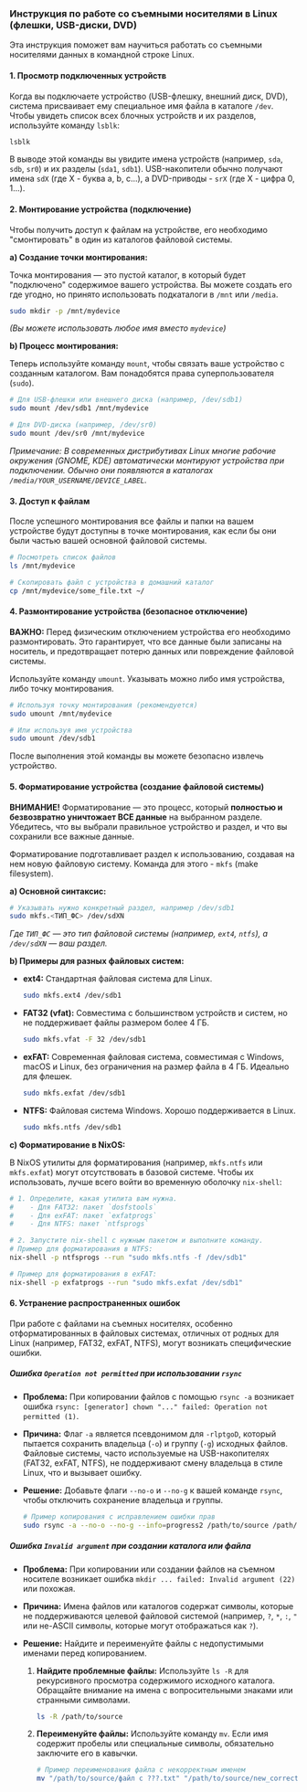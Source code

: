 ### Инструкция по работе со съемными носителями в Linux (флешки, USB-диски, DVD)

Эта инструкция поможет вам научиться работать со съемными носителями данных в командной строке Linux.

#### 1. Просмотр подключенных устройств

Когда вы подключаете устройство (USB-флешку, внешний диск, DVD), система присваивает ему специальное имя файла в каталоге `/dev`. Чтобы увидеть список всех блочных устройств и их разделов, используйте команду `lsblk`:

```bash
lsblk
```

В выводе этой команды вы увидите имена устройств (например, `sda`, `sdb`, `sr0`) и их разделы (`sda1`, `sdb1`). USB-накопители обычно получают имена `sdX` (где X - буква a, b, c...), а DVD-приводы - `srX` (где X - цифра 0, 1...).

#### 2. Монтирование устройства (подключение)

Чтобы получить доступ к файлам на устройстве, его необходимо "смонтировать" в один из каталогов файловой системы.

**a) Создание точки монтирования:**

Точка монтирования — это пустой каталог, в который будет "подключено" содержимое вашего устройства. Вы можете создать его где угодно, но принято использовать подкаталоги в `/mnt` или `/media`.

```bash
sudo mkdir -p /mnt/mydevice
```
*(Вы можете использовать любое имя вместо `mydevice`)*

**b) Процесс монтирования:**

Теперь используйте команду `mount`, чтобы связать ваше устройство с созданным каталогом. Вам понадобятся права суперпользователя (`sudo`).

```bash
# Для USB-флешки или внешнего диска (например, /dev/sdb1)
sudo mount /dev/sdb1 /mnt/mydevice

# Для DVD-диска (например, /dev/sr0)
sudo mount /dev/sr0 /mnt/mydevice
```

*Примечание: В современных дистрибутивах Linux многие рабочие окружения (GNOME, KDE) автоматически монтируют устройства при подключении. Обычно они появляются в каталогах `/media/YOUR_USERNAME/DEVICE_LABEL`.*

#### 3. Доступ к файлам

После успешного монтирования все файлы и папки на вашем устройстве будут доступны в точке монтирования, как если бы они были частью вашей основной файловой системы.

```bash
# Посмотреть список файлов
ls /mnt/mydevice

# Скопировать файл с устройства в домашний каталог
cp /mnt/mydevice/some_file.txt ~/
```

#### 4. Размонтирование устройства (безопасное отключение)

**ВАЖНО:** Перед физическим отключением устройства его необходимо размонтировать. Это гарантирует, что все данные были записаны на носитель, и предотвращает потерю данных или повреждение файловой системы.

Используйте команду `umount`. Указывать можно либо имя устройства, либо точку монтирования.

```bash
# Используя точку монтирования (рекомендуется)
sudo umount /mnt/mydevice

# Или используя имя устройства
sudo umount /dev/sdb1
```

После выполнения этой команды вы можете безопасно извлечь устройство.

#### 5. Форматирование устройства (создание файловой системы)

**ВНИМАНИЕ!** Форматирование — это процесс, который **полностью и безвозвратно уничтожает ВСЕ данные** на выбранном разделе. Убедитесь, что вы выбрали правильное устройство и раздел, и что вы сохранили все важные данные.

Форматирование подготавливает раздел к использованию, создавая на нем новую файловую систему. Команда для этого - `mkfs` (make filesystem).

**a) Основной синтаксис:**

```bash
# Указывать нужно конкретный раздел, например /dev/sdb1
sudo mkfs.<ТИП_ФС> /dev/sdXN
```
*Где `ТИП_ФС` — это тип файловой системы (например, `ext4`, `ntfs`), а `/dev/sdXN` — ваш раздел.*

**b) Примеры для разных файловых систем:**

*   **ext4:** Стандартная файловая система для Linux.
    ```bash
    sudo mkfs.ext4 /dev/sdb1
    ```

*   **FAT32 (vfat):** Совместима с большинством устройств и систем, но не поддерживает файлы размером более 4 ГБ.
    ```bash
    sudo mkfs.vfat -F 32 /dev/sdb1
    ```

*   **exFAT:** Современная файловая система, совместимая с Windows, macOS и Linux, без ограничения на размер файла в 4 ГБ. Идеально для флешек.
    ```bash
    sudo mkfs.exfat /dev/sdb1
    ```

*   **NTFS:** Файловая система Windows. Хорошо поддерживается в Linux.
    ```bash
    sudo mkfs.ntfs /dev/sdb1
    ```

**c) Форматирование в NixOS:**

В NixOS утилиты для форматирования (например, `mkfs.ntfs` или `mkfs.exfat`) могут отсутствовать в базовой системе. Чтобы их использовать, лучше всего войти во временную оболочку `nix-shell`:

```bash
# 1. Определите, какая утилита вам нужна.
#    - Для FAT32: пакет `dosfstools`
#    - Для exFAT: пакет `exfatprogs`
#    - Для NTFS: пакет `ntfsprogs`

# 2. Запустите nix-shell с нужным пакетом и выполните команду.
# Пример для форматирования в NTFS:
nix-shell -p ntfsprogs --run "sudo mkfs.ntfs -f /dev/sdb1"

# Пример для форматирования в exFAT:
nix-shell -p exfatprogs --run "sudo mkfs.exfat /dev/sdb1"
```

#### 6. Устранение распространенных ошибок

При работе с файлами на съемных носителях, особенно отформатированных в файловых системах, отличных от родных для Linux (например, FAT32, exFAT, NTFS), могут возникать специфические ошибки.

##### Ошибка `Operation not permitted` при использовании `rsync`

*   **Проблема:** При копировании файлов с помощью `rsync -a` возникает ошибка `rsync: [generator] chown "..." failed: Operation not permitted (1)`.
*   **Причина:** Флаг `-a` является псевдонимом для `-rlptgoD`, который пытается сохранить владельца (`-o`) и группу (`-g`) исходных файлов. Файловые системы, часто используемые на USB-накопителях (FAT32, exFAT, NTFS), не поддерживают смену владельца в стиле Linux, что и вызывает ошибку.
*   **Решение:** Добавьте флаги `--no-o` и `--no-g` к вашей команде `rsync`, чтобы отключить сохранение владельца и группы.

    ```bash
    # Пример копирования с исправлением ошибки прав
    sudo rsync -a --no-o --no-g --info=progress2 /path/to/source /path/to/destination
    ```

##### Ошибка `Invalid argument` при создании каталога или файла

*   **Проблема:** При копировании или создании файлов на съемном носителе возникает ошибка `mkdir ... failed: Invalid argument (22)` или похожая.
*   **Причина:** Имена файлов или каталогов содержат символы, которые не поддерживаются целевой файловой системой (например, `?`, `*`, `:`, `"` или не-ASCII символы, которые могут отображаться как `?`).
*   **Решение:** Найдите и переименуйте файлы с недопустимыми именами перед копированием.

    1.  **Найдите проблемные файлы:** Используйте `ls -R` для рекурсивного просмотра содержимого исходного каталога. Обращайте внимание на имена с вопросительными знаками или странными символами.
        ```bash
        ls -R /path/to/source
        ```
    2.  **Переименуйте файлы:** Используйте команду `mv`. Если имя содержит пробелы или специальные символы, обязательно заключите его в кавычки.
        ```bash
        # Пример переименования файла с некорректным именем
        mv "/path/to/source/файл с ???.txt" "/path/to/source/new_correct_name.txt"
        ```
